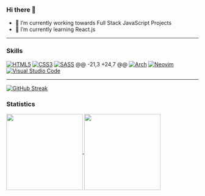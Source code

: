 ### Hi there 👋

-  🔭 I’m currently working towards Full Stack JavaScript Projects
- 🌱 I’m currently learning React.js

---

### Skills

[![HTML5](https://img.shields.io/badge/html5-%23E34F26.svg?style=for-the-badge&logo=html5&logoColor=white)](https://html.spec.whatwg.org/multipage/)
[![CSS3](https://img.shields.io/badge/css3-%231572B6.svg?style=for-the-badge&logo=css3&logoColor=white)](https://www.w3.org/Style/CSS/)
[![SASS](https://img.shields.io/badge/SASS-hotpink.svg?style=for-the-badge&logo=SASS&logoColor=white)](https://sass-lang.com/)
@@ -21,3 +24,7 @@
[![Arch](https://img.shields.io/badge/Arch%20Linux-1793D1?logo=arch-linux&logoColor=fff&style=for-the-badge)](https://archlinux.org/)
[![Neovim](https://img.shields.io/badge/NeoVim-%2357A143.svg?&style=for-the-badge&logo=neovim&logoColor=white)](https://neovim.io/)
[![Visual Studio Code](https://img.shields.io/badge/Visual%20Studio%20Code-0078d7.svg?style=for-the-badge&logo=visual-studio-code&logoColor=white)](https://code.visualstudio.com/)

---

[![GitHub Streak](https://github-readme-streak-stats.herokuapp.com/?user=Gaurish17sharma&theme=catppuccin-macchiato)](https://git.io/streak-stats)
### Statistics

<a href="https://git.io/streak-stats">
    <img height=200 align="center" src="https://github-readme-streak-stats.herokuapp.com/?user=ary82&theme=tokyonight" />
</a>
<a href="https://github.com/anuraghazra/convoychat">
    <img height=200 align="center" src="https://github-readme-stats.vercel.app/api/top-langs?username=ary82&layout=donut&theme=tokyonight" />
</a>


